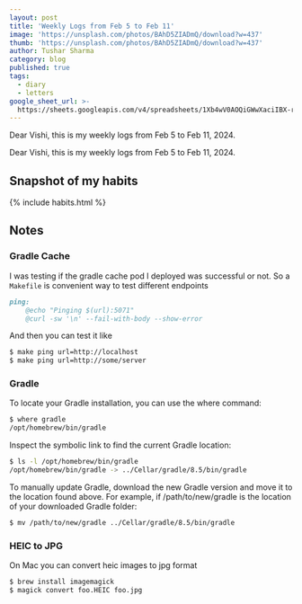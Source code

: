```yaml
---
layout: post
title: 'Weekly Logs from Feb 5 to Feb 11'
image: 'https://unsplash.com/photos/BAhD5ZIADmQ/download?w=437'
thumb: 'https://unsplash.com/photos/BAhD5ZIADmQ/download?w=437'
author: Tushar Sharma
category: blog
published: true
tags:
  - diary
  - letters
google_sheet_url: >-
  https://sheets.googleapis.com/v4/spreadsheets/1Xb4wV0AOQiGWwXaciIBX-rkFebzg8DlAcRcClshyAnA/values/Habits!A64:T76?alt=json&key=AIzaSyCgYRKf_apK3TUSYGO9WhQ5dN-ukY4H0gw
---
```


Dear Vishi, this is my weekly logs from Feb 5 to Feb 11, 2024.<!-- truncate_here -->

Dear Vishi, this is my weekly logs from Feb 5 to Feb 11, 2024.


## Snapshot of my habits

{% include habits.html %}

## Notes

### Gradle Cache

I was testing if the gradle cache pod I deployed was successful or not. So a `Makefile` is convenient way to test different endpoints

```markdown
ping:
    @echo "Pinging $(url):5071"
    @curl -sw '\n' --fail-with-body --show-error
```

And then you can test it like 

```bash
$ make ping url=http://localhost
$ make ping url=http://some/server
```

### Gradle 

To locate your Gradle installation, you can use the where command:

```bash
$ where gradle
/opt/homebrew/bin/gradle

```

Inspect the symbolic link to find the current Gradle location:


```bash
$ ls -l /opt/homebrew/bin/gradle 
/opt/homebrew/bin/gradle -> ../Cellar/gradle/8.5/bin/gradle
```

To manually update Gradle, download the new Gradle version and move it to the location found above. For example, if /path/to/new/gradle is the location of your downloaded Gradle folder:

```bash
$ mv /path/to/new/gradle ../Cellar/gradle/8.5/bin/gradle
```

### HEIC to JPG

On Mac you can convert heic images to jpg format

```bash
$ brew install imagemagick
$ magick convert foo.HEIC foo.jpg
```

